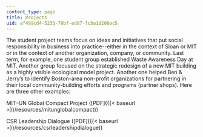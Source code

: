 ```yaml
---
content_type: page
title: Projects
uid: af499cd4-5233-70bf-ed87-fcba1d200ac5
---
```


The student project teams focus on ideas and initiatives that put social responsibility in business into practice--either in the context of Sloan or MIT or in the context of another organization, company, or community. Last term, for example, one student group established Waste Awareness Day at MIT. Another group focused on the strategic redesign of a new MIT building as a highly visible ecological model project. Another one helped Ben & Jerry’s to identify Boston-area non-profit organizations for partnering in their local community-building efforts and programs (partner shops). Here are three other examples:

MIT–UN Global Compact Project ([PDF]({{< baseurl >}}/resources/mitunglobalcompact))

CSR Leadership Dialogue ([PDF]({{< baseurl >}}/resources/csrleadershipdialogue))